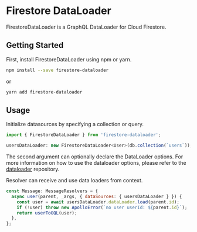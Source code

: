 # Firestore DataLoader

FirestoreDataLoader is a GraphQL DataLoader for Cloud Firestore.

## Getting Started

First, install FirestoreDataLoader using npm or yarn.

```sh
npm install --save firestore-dataloader
```

or

```sh
yarn add firestore-dataloader
```

## Usage

Initialize datasources by specifying a collection or query.

```js
import { FirestoreDataLoader } from 'firestore-dataloader';

usersDataLoader: new FirestoreDataLoader<User>(db.collection(`users`)),

```

The second argument can optionally declare the DataLoader options.
For more information on how to use the dataloader options, please refer to the [dataloader](https://github.com/graphql/dataloader) repository.

Resolver can receive and use data loaders from context.

```js
const Message: MessageResolvers = {
  async user(parent, _args, { dataSources: { usersDataLoader } }) {
    const user = await usersDataLoader.dataLoader.load(parent.id);
    if (!user) throw new ApolloError(`no user userId: ${parent.id}`);
    return userToGQL(user);
  },
};
```

